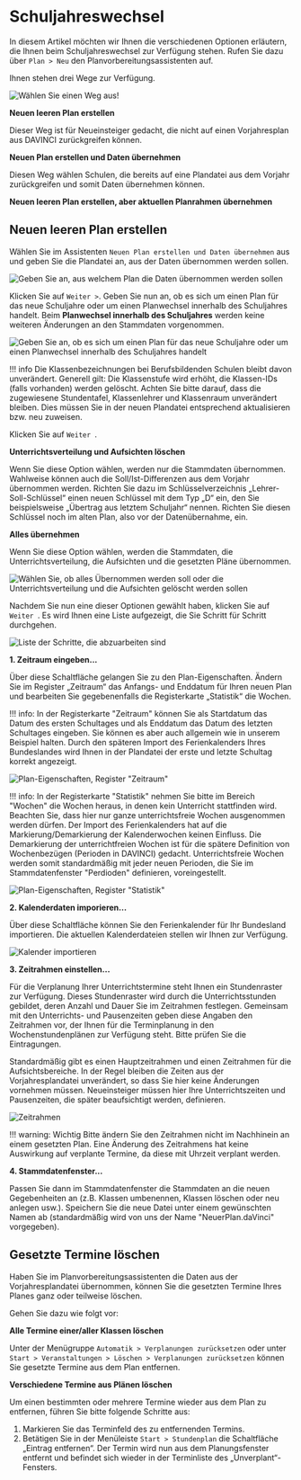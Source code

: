 # Schuljahreswechsel

In diesem Artikel möchten wir Ihnen die verschiedenen Optionen erläutern, die Ihnen beim Schuljahreswechsel zur Verfügung stehen. Rufen Sie dazu über `Plan > Neu` den Planvorbereitungsassistenten auf.

Ihnen stehen drei Wege zur Verfügung.

![Wählen Sie einen Weg aus!](/assets/images/schuljahreswechsel01.png)

**Neuen leeren Plan erstellen**

Dieser Weg ist für Neueinsteiger gedacht, die nicht auf einen Vorjahresplan aus DAVINCI zurückgreifen können.

**Neuen Plan erstellen und Daten übernehmen**

Diesen Weg wählen Schulen, die bereits auf eine Plandatei aus dem Vorjahr zurückgreifen und somit Daten übernehmen können.

**Neuen leeren Plan erstellen, aber aktuellen Planrahmen übernehmen**

## Neuen leeren Plan erstellen

Wählen Sie im Assistenten `Neuen Plan erstellen und Daten übernehmen` aus und geben Sie die Plandatei an, aus der Daten übernommen werden sollen. 

![Geben Sie an, aus welchem Plan die Daten übernommen werden sollen](/assets/images/schuljahreswechsel02.png)

Klicken Sie auf `Weiter >`. Geben Sie nun an, ob es sich um einen Plan für das neue Schuljahre oder um einen Planwechsel innerhalb des Schuljahres handelt. Beim **Planwechsel innerhalb des Schuljahres** werden keine weiteren Änderungen an den Stammdaten vorgenommen.

![Geben Sie an, ob es sich um einen Plan für das neue Schuljahre oder um einen Planwechsel innerhalb des Schuljahres handelt](/assets/images/schuljahreswechsel03.png)

!!! info
    Die Klassenbezeichnungen bei Berufsbildenden Schulen bleibt davon unverändert. Generell gilt: Die Klassenstufe wird erhöht, die Klassen-IDs (falls vorhanden) werden gelöscht. Achten Sie bitte darauf, dass die zugewiesene Stundentafel, Klassenlehrer und Klassenraum unverändert bleiben. Dies müssen Sie in der neuen Plandatei entsprechend aktualisieren bzw. neu zuweisen.

Klicken Sie auf `Weiter `.

**Unterrichtsverteilung und Aufsichten löschen**

Wenn Sie diese Option wählen, werden nur die Stammdaten übernommen. Wahlweise können auch die Soll/Ist-Differenzen aus dem Vorjahr übernommen werden. Richten Sie dazu im Schlüsselverzeichnis „Lehrer-Soll-Schlüssel“ einen neuen Schlüssel mit dem Typ „D“ ein, den Sie beispielsweise „Übertrag aus letztem Schuljahr“ nennen. Richten Sie diesen Schlüssel noch im alten Plan, also vor der Datenübernahme, ein.

**Alles übernehmen**

Wenn Sie diese Option wählen, werden die Stammdaten, die Unterrichtsverteilung, die Aufsichten und die gesetzten Pläne übernommen.

![Wählen Sie, ob alles Übernommen werden soll oder die Unterrichtsverteilung und die Aufsichten gelöscht werden sollen](/assets/images/schuljahreswechsel04.png)

Nachdem Sie nun eine dieser Optionen gewählt haben, klicken Sie auf `Weiter `. Es wird Ihnen eine Liste aufgezeigt, die Sie Schritt für Schritt durchgehen. 

![Liste der Schritte, die abzuarbeiten sind](/assets/images/schuljahreswechsel05.png)

**1. Zeitraum eingeben...**

Über diese Schaltfläche gelangen Sie zu den Plan-Eigenschaften. Ändern Sie im Register „Zeitraum“ das Anfangs- und Enddatum für Ihren neuen Plan und bearbeiten Sie gegebenenfalls die Registerkarte „Statistik“ die Wochen. 

!!! info:
    In der Registerkarte "Zeitraum" können Sie als Startdatum das Datum des ersten Schultages und als Enddatum das Datum des letzten Schultages eingeben. Sie können es aber auch allgemein wie in unserem Beispiel halten. Durch den späteren Import des Ferienkalenders Ihres Bundeslandes wird Ihnen in der Plandatei der erste und letzte Schultag korrekt angezeigt.

![Plan-Eigenschaften, Register "Zeitraum"](/assets/images/schuljahreswechsel06.png)

!!! info:
    In der Registerkarte "Statistik" nehmen Sie bitte im Bereich "Wochen" die Wochen heraus, in denen kein Unterricht stattfinden wird. Beachten Sie, dass hier nur ganze unterrichtsfreie Wochen ausgenommen werden dürfen. Der Import des Ferienkalenders hat auf die Markierung/Demarkierung der Kalenderwochen keinen Einfluss. Die Demarkierung der unterrichtfreien Wochen ist für die spätere Definition von Wochenbezügen (Perioden in DAVINCI) gedacht. Unterrichtsfreie Wochen werden somit standardmäßig mit jeder neuen Perioden, die Sie im Stammdatenfenster "Perdioden" definieren, voreingestellt.

![Plan-Eigenschaften, Register "Statistik"](/assets/images/schuljahreswechsel07.png)

**2. Kalenderdaten imporieren...**

Über diese Schaltfläche können Sie den Ferienkalender für Ihr Bundesland importieren. Die aktuellen Kalenderdateien stellen wir Ihnen zur Verfügung. 

![Kalender importieren](/assets/images/schuljahreswechsel08.png)


**3. Zeitrahmen einstellen...**

Für die Verplanung Ihrer Unterrichtstermine steht Ihnen ein Stundenraster zur Verfügung. Dieses Stundenraster wird durch die Unterrichtsstunden gebildet, deren Anzahl und Dauer Sie im Zeitrahmen festlegen. Gemeinsam mit den Unterrichts- und Pausenzeiten geben diese Angaben den Zeitrahmen vor, der Ihnen für die Terminplanung in den Wochenstundenplänen zur Verfügung steht. Bitte prüfen Sie die Eintragungen.

Standardmäßig gibt es einen Hauptzeitrahmen und einen Zeitrahmen für die Aufsichtsbereiche. In der Regel bleiben die Zeiten aus der Vorjahresplandatei unverändert, so dass Sie hier keine Änderungen vornehmen müssen. Neueinsteiger müssen hier Ihre Unterrichtszeiten und Pausenzeiten, die später beaufsichtigt werden, definieren.

![Zeitrahmen](/assets/images/schuljahreswechsel09.png)


!!! warning: Wichtig
    Bitte ändern Sie den Zeitrahmen nicht im Nachhinein an einem gesetzten Plan. Eine Änderung des Zeitrahmens hat keine Auswirkung auf verplante Termine, da diese mit Uhrzeit verplant werden.

**4. Stammdatenfenster...**

Passen Sie dann im Stammdatenfenster die Stammdaten an die neuen Gegebenheiten an (z.B. Klassen umbenennen, Klassen löschen oder neu anlegen usw.). Speichern Sie die neue Datei unter einem gewünschten Namen ab (standardmäßig wird von uns der Name "NeuerPlan.daVinci" vorgegeben).

## Gesetzte Termine löschen

Haben Sie im Planvorbereitungsassistenten die Daten aus der Vorjahresplandatei übernommen, können Sie die gesetzten Termine Ihres Planes ganz oder teilweise löschen.

Gehen Sie dazu wie folgt vor:

**Alle Termine einer/aller Klassen löschen**

Unter der Menügruppe `Automatik > Verplanungen zurücksetzen` oder unter `Start > Veranstaltungen > Löschen > Verplanungen zurücksetzen` können Sie gesetzte Termine aus dem Plan entfernen.

**Verschiedene Termine aus Plänen löschen**

Um einen bestimmten oder mehrere Termine wieder aus dem Plan zu entfernen, führen Sie bitte folgende Schritte aus: 
1. Markieren Sie das Terminfeld des zu entfernenden Termins. 
2. Betätigen Sie in der Menüleiste `Start > Stundenplan`  die Schaltfläche „Eintrag entfernen“. 
Der Termin wird nun aus dem Planungsfenster entfernt und befindet sich wieder in der Terminliste des „Unverplant“-Fensters.



